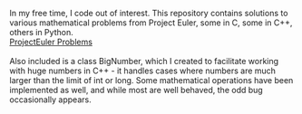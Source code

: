 In my free time, I code out of interest.
This repository contains solutions to various mathematical problems from Project Euler,
some in C, some in C++, others in Python. <br />
<a href="https://projecteuler.net/problems">ProjectEuler Problems </a>
<br /><br />
Also included is a class
BigNumber, which I created to facilitate working with huge numbers
in C++ - it handles cases where numbers are much larger than the limit of
int or long.  Some mathematical operations have been implemented as well,
and while most are well behaved, the odd bug occasionally appears.<br />
